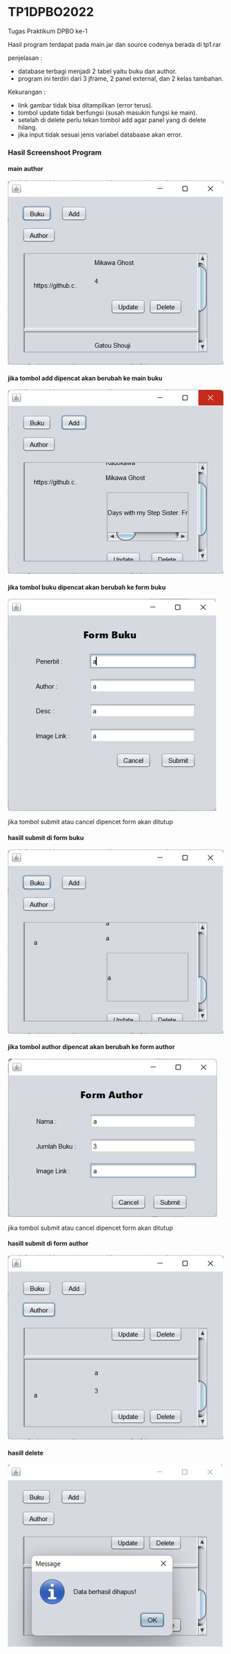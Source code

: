 # TP1DPBO2022
Tugas Praktikum DPBO ke-1

Hasil program terdapat pada main.jar dan source codenya berada di tp1.rar

penjelasan :
- database terbagi menjadi 2 tabel yaitu buku dan author.
- program ini terdiri dari 3 jframe, 2 panel external, dan 2 kelas tambahan.

Kekurangan : 
- link gambar tidak bisa ditampilkan (error terus).
- tombol update tidak berfungsi (susah masukin fungsi ke main).
- setelah di delete perlu tekan tombol add agar panel yang di delete hilang.
- jika input tidak sesuai jenis variabel databaase akan error.

### Hasil Screenshoot Program
#### main author

![Alt text](https://github.com/vegatama/TP1DPBO2022/blob/main/hasilscreenshoot/mainauthor.png?raw=true "Title")

#### jika tombol add dipencat akan berubah ke main buku

![Alt text](https://github.com/vegatama/TP1DPBO2022/blob/main/hasilscreenshoot/mainbuku.png?raw=true "Title")

#### jika tombol buku dipencat akan berubah ke form buku

![Alt text](https://github.com/vegatama/TP1DPBO2022/blob/main/hasilscreenshoot/formbuku.png?raw=true "Title")

jika tombol submit atau cancel dipencet form akan ditutup

#### hasill submit di form buku

![Alt text](https://github.com/vegatama/TP1DPBO2022/blob/main/hasilscreenshoot/hasilformbuku.png?raw=true "Title")

#### jika tombol author dipencat akan berubah ke form author

![Alt text](https://github.com/vegatama/TP1DPBO2022/blob/main/hasilscreenshoot/formauthor.png?raw=true "Title")

jika tombol submit atau cancel dipencet form akan ditutup

#### hasill submit di form author

![Alt text](https://github.com/vegatama/TP1DPBO2022/blob/main/hasilscreenshoot/hasilformauthor.png?raw=true "Title")

#### hasill delete

![Alt text](https://github.com/vegatama/TP1DPBO2022/blob/main/hasilscreenshoot/hasildelete.png?raw=true "Title")
